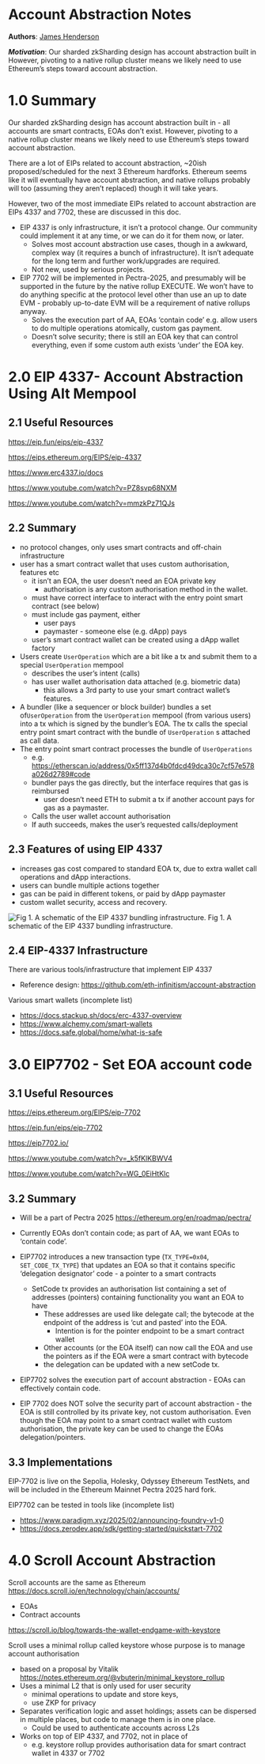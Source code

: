 # Account Abstraction Notes

**Authors**: [James Henderson](https://t.me/JamesHendo)  

**_Motivation_**: Our sharded zkSharding design has account abstraction built in However, pivoting to a native rollup cluster means we likely need to use Ethereum’s steps toward account abstraction. 

# 1.0 Summary

Our sharded zkSharding design has account abstraction built in - all accounts are smart contracts, EOAs don’t exist. However, pivoting to a native rollup cluster means we likely need to use Ethereum’s steps toward account abstraction. 

There are a lot of EIPs related to account abstraction, ~20ish proposed/scheduled for the next 3 Ethereum hardforks. Ethereum seems like it will eventually have account abstraction, and native rollups probably will too (assuming they aren’t replaced) though it will take years.

However, two of the most immediate EIPs related to account abstraction are EIPs 4337 and 7702, these are discussed in this doc.

- EIP 4337 is only infrastructure, it isn’t a protocol change. Our community could implement it at any time, or we can do it for them now, or later.
    - Solves most account abstraction use cases, though in a awkward, complex way (it requires a bunch of infrastructure). It isn’t adequate for the long term and further work/upgrades are required.
    - Not new, used by serious projects.
- EIP 7702 will be implemented in Pectra-2025, and presumably will be supported in the future by the native rollup EXECUTE. We won’t have to do anything specific at the protocol level other than use an up to date EVM - probably up-to-date EVM will be a requirement of native rollups anyway.
    - Solves the execution part of AA, EOAs ‘contain code’ e.g. allow users to do multiple operations atomically, custom gas payment.
    - Doesn’t solve security; there is still an EOA key that can control everything, even if some custom auth exists ‘under’ the EOA key.

# 2.0 EIP 4337- Account Abstraction Using Alt Mempool

## 2.1 Useful Resources

https://eip.fun/eips/eip-4337

https://eips.ethereum.org/EIPS/eip-4337

https://www.erc4337.io/docs

https://www.youtube.com/watch?v=PZ8svp68NXM

https://www.youtube.com/watch?v=mmzkPz71QJs

## 2.2 Summary

- no protocol changes, only uses smart contracts and off-chain infrastructure
- user has a smart contract wallet that uses custom authorisation, features etc
    - it isn’t an EOA, the user doesn’t need an EOA private key
        - authorisation is any custom authorisation method in the wallet.
    - must have correct interface to interact with the entry point smart contract (see below)
    - must include gas payment, either
        - user pays
        - paymaster - someone else (e.g. dApp) pays
    - user’s smart contract wallet can be created using a dApp wallet factory
- Users create `UserOperation` which are a bit like a tx and submit them to a special `UserOperation` mempool
    - describes the user’s intent (calls)
    - has user wallet authorisation data attached (e.g. biometric data)
        - this allows a 3rd party to use your smart contract wallet’s features.
- A bundler (like a sequencer or block builder) bundles a set of`UserOperation` from the `UserOperation` mempool (from various users) into a tx which is signed by the bundler’s EOA. The tx calls the special entry point smart contract with the bundle of `UserOperation` s attached as call data.
- The entry point smart contract processes the bundle of `UserOperations`
    - e.g. https://etherscan.io/address/0x5ff137d4b0fdcd49dca30c7cf57e578a026d2789#code
    - bundler pays the gas directly, but the interface requires that gas is reimbursed
        - user doesn’t need ETH to submit a tx if another account pays for gas as a paymaster.
    - Calls the user wallet account authorisation
    - If auth succeeds, makes the user’s requested calls/deployment
    

## **2.3 Features of using EIP 4337**

- increases gas cost compared to standard EOA tx, due to extra wallet call operations and dApp interactions.
- users can bundle multiple actions together
- gas can be paid in different tokens, or paid by dApp paymaster
- custom wallet security, access and recovery.

![Fig 1. A schematic of the EIP 4337 bundling infrastructure.](/figures/native-rollups/account-abstraction-notes-00.png)
Fig 1. A schematic of the EIP 4337 bundling infrastructure.

## 2.4 EIP-4337 Infrastructure

There are various tools/infrastructure that implement EIP 4337

- Reference design: https://github.com/eth-infinitism/account-abstraction

Various smart wallets (incomplete list)

- https://docs.stackup.sh/docs/erc-4337-overview
- https://www.alchemy.com/smart-wallets
- https://docs.safe.global/home/what-is-safe

# 3.0 EIP7702 - Set EOA account code

## 3.1 Useful Resources

https://eips.ethereum.org/EIPS/eip-7702

https://eip.fun/eips/eip-7702

https://eip7702.io/

https://www.youtube.com/watch?v=_k5fKlKBWV4

https://www.youtube.com/watch?v=WG_0EiHtKlc

## 3.2 Summary

- Will be a part of Pectra 2025 https://ethereum.org/en/roadmap/pectra/
- Currently EOAs don’t contain code; as part of AA, we want EOAs to ‘contain code’.
- EIP7702 introduces a new transaction type (`TX_TYPE=0x04`, `SET_CODE_TX_TYPE`) that updates an EOA so that it contains specific ‘delegation designator’ code - a pointer to a smart contracts
    - SetCode tx provides an authorisation list containing a set of addresses (pointers) containing functionality you want an EOA to have
        - These addresses are used like delegate call; the bytecode at the endpoint of the address is ‘cut and pasted’ into the EOA.
            - Intention is for the pointer endpoint to be a smart contract wallet
        - Other accounts (or the EOA itself) can now call the EOA and use the pointers as if the EOA were a smart contract with bytecode
        - the delegation can be updated with a new setCode tx.

- EIP7702 solves the execution part of account abstraction - EOAs can effectively contain code.
- EIP 7702 does NOT solve the security part of account abstraction - the EOA is still controlled by its private key, not custom authorisation. Even though the EOA may point to a smart contract wallet with custom authorisation, the private key can be used to change the EOAs delegation/pointers.

## 3.3 Implementations

EIP-7702 is live on the Sepolia, Holesky, Odyssey Ethereum TestNets, and will be included in the Ethereum Mainnet Pectra 2025 hard fork.

EIP7702 can be tested in tools like (incomplete list)

- https://www.paradigm.xyz/2025/02/announcing-foundry-v1-0
- https://docs.zerodev.app/sdk/getting-started/quickstart-7702

# 4.0 Scroll Account Abstraction

Scroll accounts are the same as Ethereum https://docs.scroll.io/en/technology/chain/accounts/

- EOAs
- Contract accounts

https://scroll.io/blog/towards-the-wallet-endgame-with-keystore

Scroll uses a minimal rollup called keystore whose purpose is to manage account authorisation

- based on a proposal by Vitalik https://notes.ethereum.org/@vbuterin/minimal_keystore_rollup
- Uses a minimal L2 that is only used for user security
    - minimal operations to update and store keys,
    - use ZKP for privacy
- Separates verification logic and asset holdings; assets can be dispersed in multiple places, but code to manage them is in one place.
    - Could be used to authenticate accounts across L2s
- Works on top of EIP 4337, and 7702, not in place of
    - e.g. keystore rollup provides authorisation data for smart contract wallet in 4337 or 7702